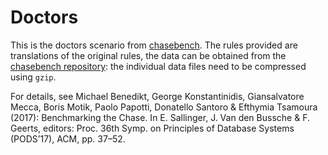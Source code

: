 # Doctors

This is the doctors scenario from [chasebench](https://github.com/dbunibas/chasebench). The rules provided are translations of the original rules, the data can be obtained from the [chasebench repository](https://github.com/dbunibas/chasebench/tree/master/scenarios/doctors/data/): the individual data files need to be compressed using `gzip`.

For details, see
  Michael Benedikt, George Konstantinidis, Giansalvatore Mecca, Boris Motik, Paolo Papotti, Donatello Santoro & Efthymia Tsamoura (2017): Benchmarking the Chase. In E. Sallinger, J. Van den Bussche & F. Geerts, editors: Proc. 36th Symp. on Principles of Database Systems (PODS’17), ACM, pp. 37–52.
